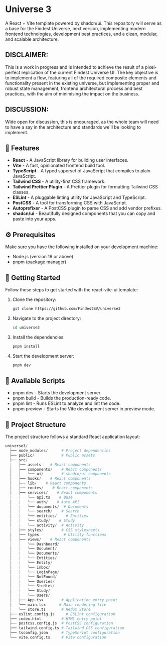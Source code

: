 # Universe 3
A React + Vite template powered by shadcn/ui. This repository will serve as a base for the Findest Universe, next version, implementing modern frontend technologies, development best practices, and a clean, modular, and scalable architecture.

## DISCLAIMER: 

This is a work in progress and is intended to achieve the result of a pixel-perfect replication of the current Findest Universe UI.
The key objective is to implement a flow, featuring all of the required composite elements and functionality present in the existing universe, but implementing proper and robust state management, frontend architectural process and best practices, with the aim of minimising the impact on the business.

## DISCUSSION: 

Wide open for discussion, this is encouraged, as the whole team will need to have a say in the architecture and standards we'll be looking to implement.

## 🎉 Features

- **React** - A JavaScript library for building user interfaces.
- **Vite** - A fast, opinionated frontend build tool.
- **TypeScript** - A typed superset of JavaScript that compiles to plain JavaScript.
- **Tailwind CSS** - A utility-first CSS framework.
- **Tailwind Prettier Plugin** - A Prettier plugin for formatting Tailwind CSS classes.
- **ESLint** - A pluggable linting utility for JavaScript and TypeScript.
- **PostCSS** - A tool for transforming CSS with JavaScript.
- **Autoprefixer** - A PostCSS plugin to parse CSS and add vendor prefixes.
- **shadcn/ui** - Beautifully designed components that you can copy and paste into your apps.

## ⚙️ Prerequisites

Make sure you have the following installed on your development machine:

- Node.js (version 18 or above)
- pnpm (package manager)

## 🚀 Getting Started

Follow these steps to get started with the react-vite-ui template:

1. Clone the repository:

   ```bash
   git clone https://github.com/FindestBV/universe3
   ```

2. Navigate to the project directory:

   ```bash
   cd universe3
   ```

3. Install the dependencies:

   ```bash
   pnpm install
   ```

4. Start the development server:

   ```bash
   pnpm dev
   ```

## 📜 Available Scripts

- pnpm dev - Starts the development server.
- pnpm build - Builds the production-ready code.
- pnpm lint - Runs ESLint to analyze and lint the code.
- pnpm preview - Starts the Vite development server in preview mode.

## 📂 Project Structure

The project structure follows a standard React application layout:

```python
universe3/
  ├── node_modules/      # Project dependencies
  ├── public/            # Public assets
  ├── src/
  |   ├── assets    # React components
  │   ├── components/    # React components
  │   │   └── ui/        # shadcn/ui components
  │   ├── hooks/    # React components
  │   ├── lib/    # React components
  │   ├── routes/    # React components
  │   ├── services/    # React components
  |   |   └── api.ts    # Base 
  │   |   └── auth/    # Auth API
  │   |   └── documents/  # Documents
  │   |   └── search/    # Search
  │   |   └── entities/    # Entities
  │   |   └── study/    # Study 
  │   |   └── activity/  # Activity 
  |   ├── styles/        # CSS stylesheets
  │   ├── types           # Utility functions
  │   ├── views/    # React components
  |   |   └── Dashboard/    
  │   |   └── Document/   
  │   |   └── Documents/  
  │   |   └── Entities/  
  │   |   └── Entity/    
  │   |   └── Inbox/   
  │   |   └── LoginPage/  
  │   |   └── NotFound/   
  │   |   └── Queries/  
  │   |   └── Studies/   
  │   |   └── Study/  
  │   |   └── Users/  
  │   ├── App.tsx        # Application entry point
  │   └── main.tsx      # Main rendering file
  |   └── store.ts       # Redux Store
  ├── eslint.config.js     # ESLint configuration
  ├── index.html         # HTML entry point
  ├── postcss.config.js  # PostCSS configuration
  ├── tailwind.config.ts # Tailwind CSS configuration
  ├── tsconfig.json      # TypeScript configuration
  └── vite.config.ts     # Vite configuration
```